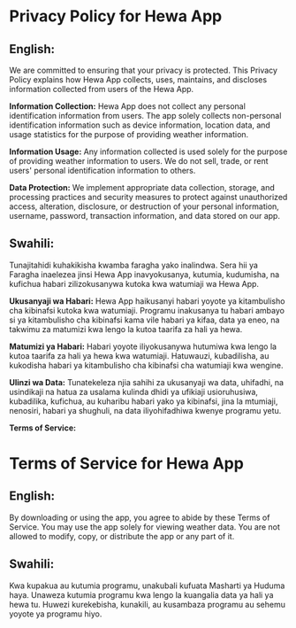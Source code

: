 # Privacy Policy for Hewa App

## English:

We are committed to ensuring that your privacy is protected. This Privacy Policy explains how Hewa App collects, uses, maintains, and discloses information collected from users of the Hewa App.

**Information Collection:**
Hewa App does not collect any personal identification information from users. The app solely collects non-personal identification information such as device information, location data, and usage statistics for the purpose of providing weather information.

**Information Usage:**
Any information collected is used solely for the purpose of providing weather information to users. We do not sell, trade, or rent users' personal identification information to others.

**Data Protection:**
We implement appropriate data collection, storage, and processing practices and security measures to protect against unauthorized access, alteration, disclosure, or destruction of your personal information, username, password, transaction information, and data stored on our app.

## Swahili:

Tunajitahidi kuhakikisha kwamba faragha yako inalindwa. Sera hii ya Faragha inaelezea jinsi Hewa App inavyokusanya, kutumia, kudumisha, na kufichua habari zilizokusanywa kutoka kwa watumiaji wa Hewa App.

**Ukusanyaji wa Habari:**
Hewa App haikusanyi habari yoyote ya kitambulisho cha kibinafsi kutoka kwa watumiaji. Programu inakusanya tu habari ambayo si ya kitambulisho cha kibinafsi kama vile habari ya kifaa, data ya eneo, na takwimu za matumizi kwa lengo la kutoa taarifa za hali ya hewa.

**Matumizi ya Habari:**
Habari yoyote iliyokusanywa hutumiwa kwa lengo la kutoa taarifa za hali ya hewa kwa watumiaji. Hatuwauzi, kubadilisha, au kukodisha habari ya kitambulisho cha kibinafsi cha watumiaji kwa wengine.

**Ulinzi wa Data:**
Tunatekeleza njia sahihi za ukusanyaji wa data, uhifadhi, na usindikaji na hatua za usalama kulinda dhidi ya ufikiaji usioruhusiwa, kubadilika, kufichua, au kuharibu habari yako ya kibinafsi, jina la mtumiaji, nenosiri, habari ya shughuli, na data iliyohifadhiwa kwenye programu yetu.

**Terms of Service:**

# Terms of Service for Hewa App

## English:

By downloading or using the app, you agree to abide by these Terms of Service. You may use the app solely for viewing weather data. You are not allowed to modify, copy, or distribute the app or any part of it.

## Swahili:

Kwa kupakua au kutumia programu, unakubali kufuata Masharti ya Huduma haya. Unaweza kutumia programu kwa lengo la kuangalia data ya hali ya hewa tu. Huwezi kurekebisha, kunakili, au kusambaza programu au sehemu yoyote ya programu hiyo.

